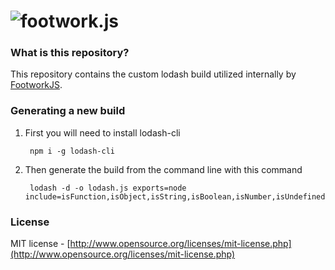 ![footwork.js](https://raw.github.com/footworkjs/footwork/master/dist/gh-footwork-logo.png)
========

### What is this repository?

This repository contains the custom lodash build utilized internally by [FootworkJS](https://github.com/footworkjs/footwork).

### Generating a new build

1. First you will need to install lodash-cli

        npm i -g lodash-cli

1. Then generate the build from the command line with this command

        lodash -d -o lodash.js exports=node include=isFunction,isObject,isString,isBoolean,isNumber,isUndefined,isArray,isNull,extend,pick,each,filter,bind,invoke,invokeMap,clone,reduce,has,result,uniqueId,map,find,omitBy,indexOf,first,values,reject,once,last,isEqual,defaults,noop,keys,merge,after,debounce,throttle,intersection,every,isRegExp,identity,includes,partial,sortBy,inRange,noConflict,remove

### License

MIT license - [http://www.opensource.org/licenses/mit-license.php](http://www.opensource.org/licenses/mit-license.php)
